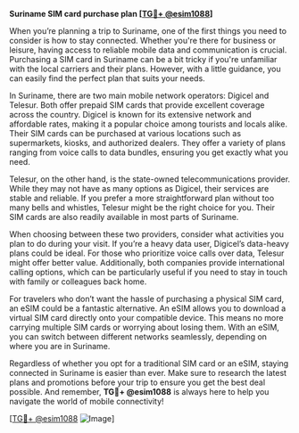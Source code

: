 **Suriname SIM card purchase plan [[TG💪+ @esim1088](https://t.me/s/esim1088)]**

When you’re planning a trip to Suriname, one of the first things you need to consider is how to stay connected. Whether you're there for business or leisure, having access to reliable mobile data and communication is crucial. Purchasing a SIM card in Suriname can be a bit tricky if you're unfamiliar with the local carriers and their plans. However, with a little guidance, you can easily find the perfect plan that suits your needs.

In Suriname, there are two main mobile network operators: Digicel and Telesur. Both offer prepaid SIM cards that provide excellent coverage across the country. Digicel is known for its extensive network and affordable rates, making it a popular choice among tourists and locals alike. Their SIM cards can be purchased at various locations such as supermarkets, kiosks, and authorized dealers. They offer a variety of plans ranging from voice calls to data bundles, ensuring you get exactly what you need.

Telesur, on the other hand, is the state-owned telecommunications provider. While they may not have as many options as Digicel, their services are stable and reliable. If you prefer a more straightforward plan without too many bells and whistles, Telesur might be the right choice for you. Their SIM cards are also readily available in most parts of Suriname.

When choosing between these two providers, consider what activities you plan to do during your visit. If you’re a heavy data user, Digicel’s data-heavy plans could be ideal. For those who prioritize voice calls over data, Telesur might offer better value. Additionally, both companies provide international calling options, which can be particularly useful if you need to stay in touch with family or colleagues back home.

For travelers who don’t want the hassle of purchasing a physical SIM card, an eSIM could be a fantastic alternative. An eSIM allows you to download a virtual SIM card directly onto your compatible device. This means no more carrying multiple SIM cards or worrying about losing them. With an eSIM, you can switch between different networks seamlessly, depending on where you are in Suriname.

Regardless of whether you opt for a traditional SIM card or an eSIM, staying connected in Suriname is easier than ever. Make sure to research the latest plans and promotions before your trip to ensure you get the best deal possible. And remember, **TG💪+ @esim1088** is always here to help you navigate the world of mobile connectivity!

[[TG💪+ @esim1088](https://t.me/s/esim1088) ![Image](https://i.postimg.cc/Y0z9fWf4/image.png)]